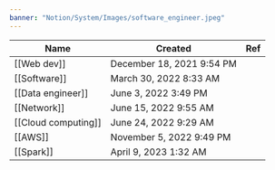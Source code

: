 ```yaml
---
banner: "Notion/System/Images/software_engineer.jpeg"
---
```


|Name|Created|Ref|
|---|---|---|
|[[Web dev]]|December 18, 2021 9:54 PM||
|[[Software]]|March 30, 2022 8:33 AM||
|[[Data engineer]]|June 3, 2022 3:49 PM||
|[[Network]]|June 15, 2022 9:55 AM||
|[[Cloud computing]]|June 24, 2022 9:29 AM||
|[[AWS]]|November 5, 2022 9:49 PM||
|[[Spark]]|April 9, 2023 1:32 AM||
